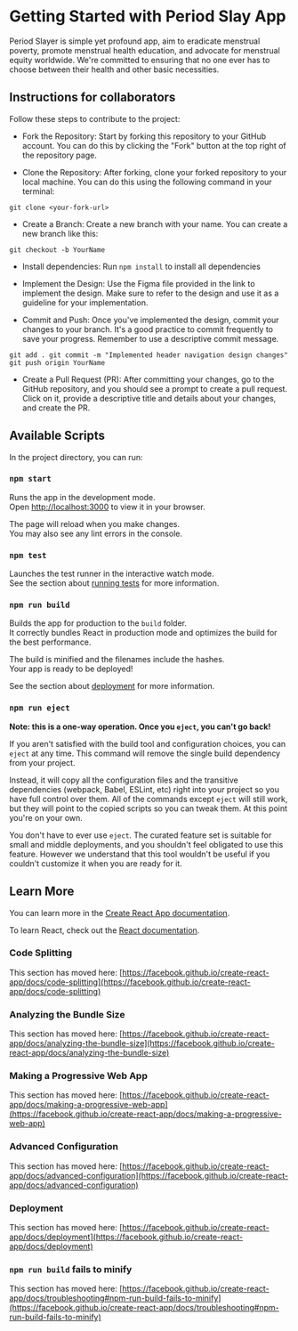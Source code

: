 # Getting Started with Period Slay App

Period Slayer is simple yet profound app, aim to eradicate menstrual poverty, promote menstrual health education, and advocate for menstrual equity worldwide. We're committed to ensuring that no one ever has to choose between their health and other basic necessities.

## Instructions for collaborators
Follow these steps to contribute to the project:

- Fork the Repository:
Start by forking this repository to your GitHub account. You can do this by clicking the "Fork" button at the top right of the repository page.

- Clone the Repository:
After forking, clone your forked repository to your local machine. You can do this using the following command in your terminal:

`git clone <your-fork-url>`

- Create a Branch:
Create a new branch with your name. 
You can create a new branch like this:

`git checkout -b YourName`

- Install dependencies:
Run `npm install` to install all dependencies

- Implement the Design:
Use the Figma file provided in the link to implement the design. Make sure to refer to the design and use it as a guideline for your implementation.

- Commit and Push:
Once you've implemented the design, commit your changes to your branch. It's a good practice to commit frequently to save your progress. Remember to use a descriptive commit message.

`git add .
git commit -m "Implemented header navigation design changes"
git push origin YourName`

- Create a Pull Request (PR):
After committing your changes, go to the GitHub repository, and you should see a prompt to create a pull request. Click on it, provide a descriptive title and details about your changes, and create the PR.

## Available Scripts

In the project directory, you can run:

### `npm start`

Runs the app in the development mode.\
Open [http://localhost:3000](http://localhost:3000) to view it in your browser.

The page will reload when you make changes.\
You may also see any lint errors in the console.

### `npm test`

Launches the test runner in the interactive watch mode.\
See the section about [running tests](https://facebook.github.io/create-react-app/docs/running-tests) for more information.

### `npm run build`

Builds the app for production to the `build` folder.\
It correctly bundles React in production mode and optimizes the build for the best performance.

The build is minified and the filenames include the hashes.\
Your app is ready to be deployed!

See the section about [deployment](https://facebook.github.io/create-react-app/docs/deployment) for more information.

### `npm run eject`

**Note: this is a one-way operation. Once you `eject`, you can't go back!**

If you aren't satisfied with the build tool and configuration choices, you can `eject` at any time. This command will remove the single build dependency from your project.

Instead, it will copy all the configuration files and the transitive dependencies (webpack, Babel, ESLint, etc) right into your project so you have full control over them. All of the commands except `eject` will still work, but they will point to the copied scripts so you can tweak them. At this point you're on your own.

You don't have to ever use `eject`. The curated feature set is suitable for small and middle deployments, and you shouldn't feel obligated to use this feature. However we understand that this tool wouldn't be useful if you couldn't customize it when you are ready for it.

## Learn More

You can learn more in the [Create React App documentation](https://facebook.github.io/create-react-app/docs/getting-started).

To learn React, check out the [React documentation](https://reactjs.org/).

### Code Splitting

This section has moved here: [https://facebook.github.io/create-react-app/docs/code-splitting](https://facebook.github.io/create-react-app/docs/code-splitting)

### Analyzing the Bundle Size

This section has moved here: [https://facebook.github.io/create-react-app/docs/analyzing-the-bundle-size](https://facebook.github.io/create-react-app/docs/analyzing-the-bundle-size)

### Making a Progressive Web App

This section has moved here: [https://facebook.github.io/create-react-app/docs/making-a-progressive-web-app](https://facebook.github.io/create-react-app/docs/making-a-progressive-web-app)

### Advanced Configuration

This section has moved here: [https://facebook.github.io/create-react-app/docs/advanced-configuration](https://facebook.github.io/create-react-app/docs/advanced-configuration)

### Deployment

This section has moved here: [https://facebook.github.io/create-react-app/docs/deployment](https://facebook.github.io/create-react-app/docs/deployment)

### `npm run build` fails to minify

This section has moved here: [https://facebook.github.io/create-react-app/docs/troubleshooting#npm-run-build-fails-to-minify](https://facebook.github.io/create-react-app/docs/troubleshooting#npm-run-build-fails-to-minify)
